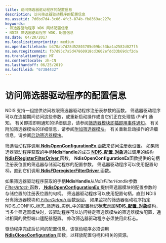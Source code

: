 ```yaml
---
title: 访问筛选器驱动程序的配置信息
description: 访问筛选器驱动程序的配置信息
ms.assetid: 7d6bd7d4-3c06-4fc3-874b-fb8369ac227e
keywords:
- 筛选器驱动程序 WDK 网络配置信息
- NDIS 筛选器驱动程序 WDK，配置信息
ms.date: 04/20/2017
ms.localizationpriority: medium
ms.openlocfilehash: b470ab7d28d52803705d09bc53ba4a2582d027f5
ms.sourcegitcommit: fb7d95c7a5d47860918cd3602efdd33b69dcf2da
ms.translationtype: MT
ms.contentlocale: zh-CN
ms.lasthandoff: 06/25/2019
ms.locfileid: "67384432"
---
```

# <a name="accessing-configuration-information-for-a-filter-driver"></a>访问筛选器驱动程序的配置信息





NDIS 支持一组提供访问权限筛选器驱动程序注册表参数的函数。 筛选器驱动程序可以在连接期间访问这些参数，或重新启动操作或当它们正在处理插 (PnP) 通知。 有关即插即用通知的详细信息，请参阅[筛选器模块即插即用事件通知](filter-module-pnp-event-notifications.md)。 有关附加筛选器模块的详细信息，请参阅[附加筛选器模块](attaching-a-filter-module.md)。 有关重新启动操作的详细信息，请参阅[启动筛选器模块](starting-a-filter-module.md)。

筛选驱动程序调用[ **NdisOpenConfigurationEx** ](https://docs.microsoft.com/windows-hardware/drivers/ddi/content/ndis/nf-ndis-ndisopenconfigurationex)函数来访问注册表设置。 如果筛选器驱动程序获取的手柄**NdisHandle**的成员[ **NDIS\_配置\_对象**](https://docs.microsoft.com/windows-hardware/drivers/ddi/content/ndis/ns-ndis-_ndis_configuration_object)通过调用的结构[ **NdisFRegisterFilterDriver** ](https://docs.microsoft.com/windows-hardware/drivers/ddi/content/ndis/nf-ndis-ndisfregisterfilterdriver)函数， **NdisOpenConfigurationEx**函数提供的句柄注册表位置的筛选器存储驱动程序的配置参数。 筛选器驱动程序可以使用配置句柄，直到它们调用[ **NdisFDeregisterFilterDriver** ](https://docs.microsoft.com/windows-hardware/drivers/ddi/content/ndis/nf-ndis-ndisfderegisterfilterdriver)函数。

如果筛选器驱动程序获取的手柄**NdisHandle**从*NdisFilterHandle*参数[ *FilterAttach* ](https://docs.microsoft.com/windows-hardware/drivers/ddi/content/ndis/nc-ndis-filter_attach)函数，[ **NdisOpenConfigurationEx** ](https://docs.microsoft.com/windows-hardware/drivers/ddi/content/ndis/nf-ndis-ndisopenconfigurationex)提供筛选器模块的配置参数的存储位置的注册表位置的句柄。 筛选器驱动程序可以使用配置句柄，直到 NDIS 分离筛选器模块和[ *FilterDetach* ](https://docs.microsoft.com/windows-hardware/drivers/ddi/content/ndis/nc-ndis-filter_detach)函数返回。 如果监视的筛选器驱动程序指定 NDIS\_CONFIG\_标志\_筛选器\_实例\_中的配置标记**标志**隶属[**NDIS\_配置\_对象**](https://docs.microsoft.com/windows-hardware/drivers/ddi/content/ndis/ns-ndis-_ndis_configuration_object)结构，当多个筛选器模块时，该驱动程序可以访问特定筛选器模块的筛选器模块配置，通过相同的微型端口适配器配置。 修改筛选器驱动程序必须使用此标志。

驱动程序完成后访问的配置信息，该驱动程序必须调用[ **NdisCloseConfiguration** ](https://docs.microsoft.com/windows-hardware/drivers/ddi/content/ndis/nf-ndis-ndiscloseconfiguration)函数，以释放配置句柄和相关的资源。

 

 





